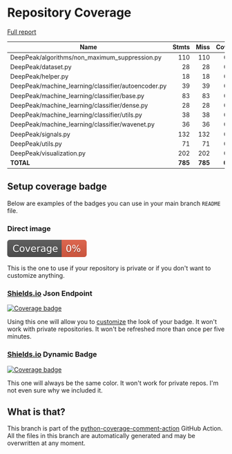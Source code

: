# Repository Coverage

[Full report](https://htmlpreview.github.io/?https://github.com/MartinPdeS/DeepPeak/blob/python-coverage-comment-action-data/htmlcov/index.html)

| Name                                                 |    Stmts |     Miss |  Cover |   Missing |
|----------------------------------------------------- | -------: | -------: | -----: | --------: |
| DeepPeak/algorithms/non\_maximum\_suppression.py     |      110 |      110 |     0% |     1-330 |
| DeepPeak/dataset.py                                  |       28 |       28 |     0% |      1-54 |
| DeepPeak/helper.py                                   |       18 |       18 |     0% |      3-50 |
| DeepPeak/machine\_learning/classifier/autoencoder.py |       39 |       39 |     0% |      1-90 |
| DeepPeak/machine\_learning/classifier/base.py        |       83 |       83 |     0% |     1-218 |
| DeepPeak/machine\_learning/classifier/dense.py       |       28 |       28 |     0% |      1-63 |
| DeepPeak/machine\_learning/classifier/utils.py       |       38 |       38 |     0% |     1-249 |
| DeepPeak/machine\_learning/classifier/wavenet.py     |       36 |       36 |     0% |      1-88 |
| DeepPeak/signals.py                                  |      132 |      132 |     0% |     1-345 |
| DeepPeak/utils.py                                    |       71 |       71 |     0% |     1-167 |
| DeepPeak/visualization.py                            |      202 |      202 |     0% |     1-767 |
|                                            **TOTAL** |  **785** |  **785** | **0%** |           |


## Setup coverage badge

Below are examples of the badges you can use in your main branch `README` file.

### Direct image

[![Coverage badge](https://raw.githubusercontent.com/MartinPdeS/DeepPeak/python-coverage-comment-action-data/badge.svg)](https://htmlpreview.github.io/?https://github.com/MartinPdeS/DeepPeak/blob/python-coverage-comment-action-data/htmlcov/index.html)

This is the one to use if your repository is private or if you don't want to customize anything.

### [Shields.io](https://shields.io) Json Endpoint

[![Coverage badge](https://img.shields.io/endpoint?url=https://raw.githubusercontent.com/MartinPdeS/DeepPeak/python-coverage-comment-action-data/endpoint.json)](https://htmlpreview.github.io/?https://github.com/MartinPdeS/DeepPeak/blob/python-coverage-comment-action-data/htmlcov/index.html)

Using this one will allow you to [customize](https://shields.io/endpoint) the look of your badge.
It won't work with private repositories. It won't be refreshed more than once per five minutes.

### [Shields.io](https://shields.io) Dynamic Badge

[![Coverage badge](https://img.shields.io/badge/dynamic/json?color=brightgreen&label=coverage&query=%24.message&url=https%3A%2F%2Fraw.githubusercontent.com%2FMartinPdeS%2FDeepPeak%2Fpython-coverage-comment-action-data%2Fendpoint.json)](https://htmlpreview.github.io/?https://github.com/MartinPdeS/DeepPeak/blob/python-coverage-comment-action-data/htmlcov/index.html)

This one will always be the same color. It won't work for private repos. I'm not even sure why we included it.

## What is that?

This branch is part of the
[python-coverage-comment-action](https://github.com/marketplace/actions/python-coverage-comment)
GitHub Action. All the files in this branch are automatically generated and may be
overwritten at any moment.